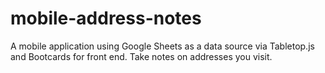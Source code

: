 # mobile-address-notes
A mobile application using Google Sheets as a data source via Tabletop.js and Bootcards for front end. Take notes on addresses you visit. 
